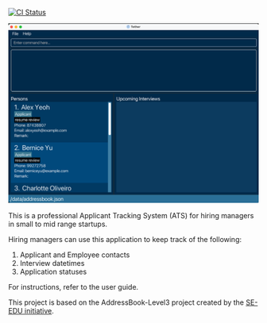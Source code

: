 [![CI Status](https://github.com/se-edu/addressbook-level3/workflows/Java%20CI/badge.svg)](https://github.com/AY2324S2-CS2103T-F11-3/tp/actions)

![Ui](docs/images/Ui.png)

This is a professional Applicant Tracking System (ATS) for hiring managers in small to mid range startups.<br>

Hiring managers can use this application to keep track of the following:
1. Applicant and Employee contacts
2. Interview datetimes
3. Application statuses

For instructions, refer to the user guide.

This project is based on the AddressBook-Level3 project created by the [SE-EDU initiative](https://se-education.org).
